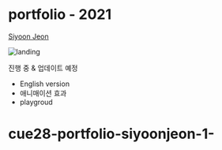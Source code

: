 # portfolio - 2021

[Siyoon Jeon](https://siyoonjeon.com/)

![landing](https://cdn.discordapp.com/attachments/900742245920166020/905287632781721691/2021-11-03_11.49.26.png)

진행 중 & 업데이트 예정
- English version
- 애니매이션 효과
- playgroud
# cue28-portfolio-siyoonjeon-1-
